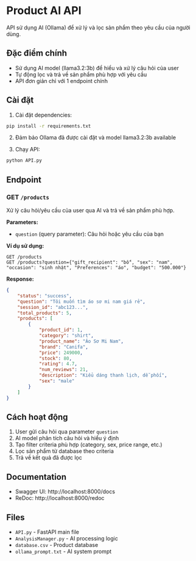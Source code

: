 # Product AI API

API sử dụng AI (Ollama) để xử lý và lọc sản phẩm theo yêu cầu của người dùng.

## Đặc điểm chính

- Sử dụng AI model (llama3.2:3b) để hiểu và xử lý câu hỏi của user
- Tự động lọc và trả về sản phẩm phù hợp với yêu cầu
- API đơn giản chỉ với 1 endpoint chính

## Cài đặt

1. Cài đặt dependencies:
```bash
pip install -r requirements.txt
```

2. Đảm bảo Ollama đã được cài đặt và model llama3.2:3b available

3. Chạy API:
```bash
python API.py
```

## Endpoint

### GET `/products`

Xử lý câu hỏi/yêu cầu của user qua AI và trả về sản phẩm phù hợp.

**Parameters:**
- `question` (query parameter): Câu hỏi hoặc yêu cầu của bạn

**Ví dụ sử dụng:**

```
GET /products
GET /products?question={"gift_recipient": "bố", "sex": "nam", "occasion": "sinh nhật", "Preferences": "áo", "budget": "500.000"}
```

**Response:**
```json
{
    "status": "success",
    "question": "Tôi muốn tìm áo sơ mi nam giá rẻ",
    "session_id": "abc123...",
    "total_products": 5,
    "products": [
        {
            "product_id": 1,
            "category": "shirt",
            "product_name": "Áo Sơ Mi Nam",
            "brand": "Canifa",
            "price": 249000,
            "stock": 80,
            "rating": 4.7,
            "num_reviews": 21,
            "description": "Kiểu dáng thanh lịch, dễ phối",
            "sex": "male"
        }
    ]
}
```

## Cách hoạt động

1. User gửi câu hỏi qua parameter `question`
2. AI model phân tích câu hỏi và hiểu ý định
3. Tạo filter criteria phù hợp (category, sex, price range, etc.)
4. Lọc sản phẩm từ database theo criteria
5. Trả về kết quả đã được lọc

## Documentation

- Swagger UI: http://localhost:8000/docs
- ReDoc: http://localhost:8000/redoc

## Files

- `API.py` - FastAPI main file
- `AnalysisManager.py` - AI processing logic
- `database.csv` - Product database
- `ollama_prompt.txt` - AI system prompt